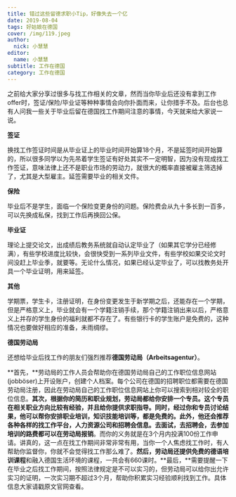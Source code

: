 ```yaml
---
title: 错过这些留德求职小Tip，好像失去一个亿
date: 2019-08-04
tags: 好姑娘在德国
cover: /img/119.jpeg
author: 
  nick: 小慧慧
editor:
  name: 小慧慧
subtitle: 工作在德国
category: 工作在德国
---
```


之前给大家分享过很多与找工作相关的文章，然而当你毕业后还没有拿到工作offer时，签证/保险/毕业证等种种事情会向你扑面而来，让你措手不及。后台也总有人问我一些关于毕业后留在德国找工作期间注意的事情，今天就来给大家说一说。




**签证**

换找工作签证时间是从毕业证上的毕业时间开始算18个月，不是延签时间开始算的，所以很多同学以为先吊着学生签证有好处其实不一定明智，因为没有现成找工作签证，意味法律上还不是职业市场的劳动力，就很大的概率直接被雇主筛选掉了，尤其是大型雇主。延签需要毕业的相关文件。



**保险**

毕业后不是学生，面临一个保险变更身份的问题。保险费会从九十多长到一百多，可以先换成私保，找到工作后再换回公保。



**毕业证**

理论上提交论文，出成绩后教务系统就自动认定毕业了（如果其它学分已经修满），有些学校进度比较快，会很快受到一系列毕业文件，有些学校如果交论文时间没赶上毕业季，就要等。无论什么情况，如果已经认定毕业了，可以找教务处开具一个毕业证明，用来延签。



**其他**

学期票，学生卡，注册证明，在身份变更发生于新学期之后，还能存在一个学期，但是严格意义上，毕业就会有一个学籍注销手续，那个学籍注销出来以后，严格意义上并存的学生身份的福利就都不存在了。有些银行卡的学生账户是免费的，这种情况也要做好相应的准备，未雨绸缪。



**德国劳动局**

还想给毕业后找工作的朋友们强烈推荐**德国劳动局（Arbeitsagentur）**。

**首先，**劳动局的工作人员会帮助你在德国劳动局自己的工作职位信息网站(jobböser)上开设账户，创建个人档案。每个公司在德国的招聘职位都需要在德国劳动局注册，因此在劳动局自己的工作职位信息网站上你可以搜索到相对较全的职位信息。**其次，**根据你的简历和职业规划，劳动局都给你安排一个专员。这个专员在相关职业方向比较有经验，并且给你提供求职指导。同时，经过你和专员讨论结果，他可以帮你安排职业培训，知识技能培训等，都是免费的。此外，他还会推荐各种各样的找工作平台，人力资源公司和招聘会信息。去面试，去招聘会，去参加培训的**路费都可以在劳动局报销**。而你的义务就是在3个月内投满100份工作申请。讲真的，这一点在找工作期间非常非常有用，当你一个人焦虑找工作时，有人帮助你监督你，你就不会觉得找工作那么难了。**然后，**劳动局还提供**免费的德语培训课程**和融入德国生活环境的课程，一共会有660课时。**最后，**需要提醒一下在毕业之后找工作期间，按照法律规定是不可以实习的，但劳动局可以给你出允许实习的证明，一次实习期不超过3个月，帮助你积累实习经验顺利找到工作。具体信息大家请戳原文官网查看。

